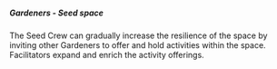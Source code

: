 ##### Gardeners - Seed space

The Seed Crew can gradually increase the resilience of the space by inviting other Gardeners to offer and hold activities within the space. Facilitators expand and enrich the activity offerings.
